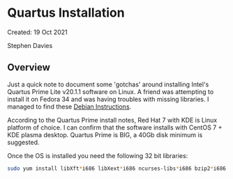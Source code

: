 # Quartus Installation

Created: 19 Oct 2021

Stephen Davies

## Overview

Just a quick note to document some 'gotchas' around installing
Intel's Quartus Prime Lite v20.1.1 software on Linux. A friend was
attempting to install it on Fedora 34 and was having troubles with
missing libraries. I managed to find these
[Debian Instructions](https://github.com/Jefferson-Lopes/quartus-installation).

According to the Quartus Prime install notes, Red Hat 7 with KDE is 
Linux platform of choice. I can confirm that the software installs 
with CentOS 7 + KDE plasma desktop. Quartus Prime is BIG, a 40Gb
disk minimum is suggested. 

Once the OS is installed you need the following 32 bit libraries:

~~~bash
sudo yum install libXft*i686 libXext*i686 ncurses-libs*i686 bzip2*i686
~~~
